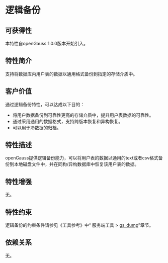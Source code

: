# 逻辑备份<a name="ZH-CN_TOPIC_0000001088726280"></a>

## 可获得性<a name="section56086982"></a>

本特性自openGauss 1.0.0版本开始引入。

## 特性简介<a name="section35020791"></a>

支持将数据库内用户表的数据以通用格式备份到指定的存储介质中。

## 客户价值<a name="section46751668"></a>

通过逻辑备份特性，可以达成以下目的：

-   将用户数据备份到可靠性更高的存储介质中，提升用户表数据的可靠性。
-   通过采用通用的数据格式，支持跨版本恢复和异构恢复。
-   可以用于冷数据的归档。

## 特性描述<a name="section18111828"></a>

openGauss提供逻辑备份能力，可以将用户表的数据以通用的text或者csv格式备份到本地磁盘文件中，并在同构/异构数据库中恢复该用户表的数据。

## 特性增强<a name="section28788730"></a>

无。

## 特性约束<a name="section06531946143616"></a>

逻辑备份的约束条件请参见《工具参考》中“ 服务端工具 \> [gs\_dump](../Toolreference/gs_dump.md)”章节。

## 依赖关系<a name="section57771982"></a>

无。
